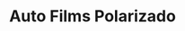 ---
title: "Auto Films Polarizado"
url: /santiago/auto-films-polarizado/
shop: piezas de automóviles
---